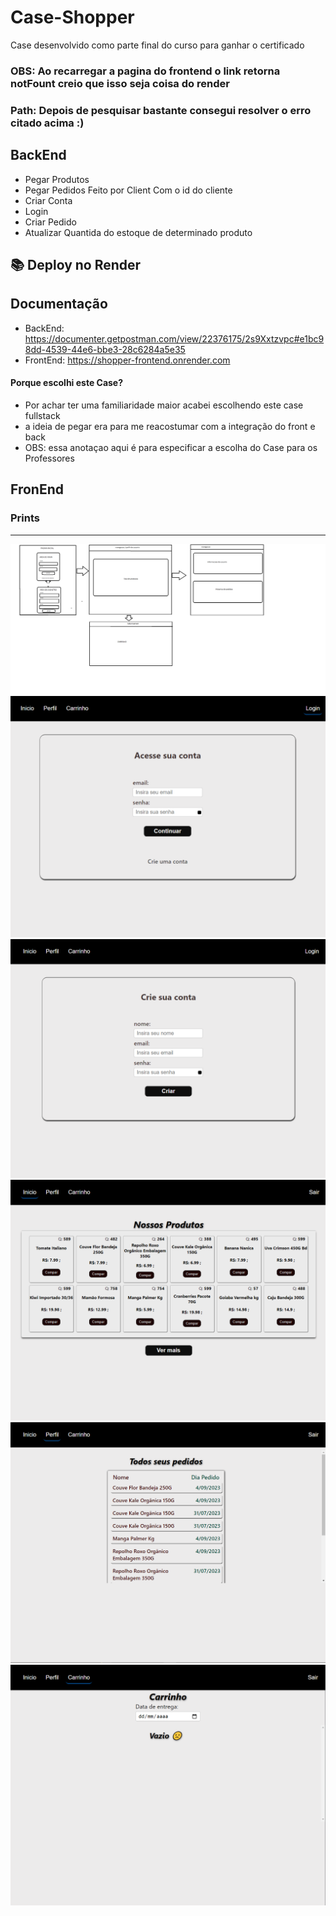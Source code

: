 # Case-Shopper
Case desenvolvido como parte final do curso para ganhar o certificado
### OBS: Ao recarregar a pagina do frontend o link retorna notFount creio que isso seja coisa do render
### Path: Depois de pesquisar bastante consegui resolver o erro citado acima :)

## BackEnd

- Pegar Produtos
- Pegar Pedidos Feito por Client Com o id do cliente
- Criar Conta
- Login
- Criar Pedido
- Atualizar Quantida do estoque de determinado produto

## 📚 Deploy no Render
## Documentação
- BackEnd: https://documenter.getpostman.com/view/22376175/2s9Xxtzvpc#e1bc98dd-4539-44e6-bbe3-28c6284a5e35
- FrontEnd: https://shopper-frontend.onrender.com


#### Porque escolhi este Case?
- Por achar ter uma familiaridade maior acabei escolhendo este case fullstack
- a ideia de pegar era para me reacostumar com a integração do front e back  
- OBS: essa anotaçao aqui é para especificar a escolha do Case para os Professores

## FronEnd

### Prints 
 --- -- ---- -- - -- - - - - -- - - - -
![image](https://github.com/DiegoRiosS-dev/Case-Shopper/blob/main/case-frontend/prints/FLUXOGRAMA.png)
![image](https://github.com/DiegoRiosS-dev/Case-Shopper/blob/main/case-frontend/prints/LoginShopper.png)
![image](https://github.com/DiegoRiosS-dev/Case-Shopper/blob/main/case-frontend/prints/SignupShopper.png)
![image](https://github.com/DiegoRiosS-dev/Case-Shopper/blob/main/case-frontend/prints/homeShopper.png)
![image](https://github.com/DiegoRiosS-dev/Case-Shopper/blob/main/case-frontend/prints/ProfileShopper.png)
![image](https://github.com/DiegoRiosS-dev/Case-Shopper/blob/main/case-frontend/prints/CarrinhoShopper.png)
